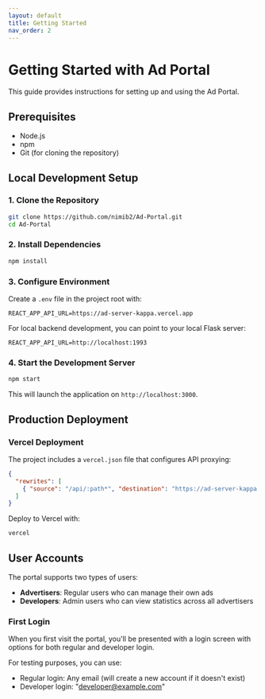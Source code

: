 ```yaml
---
layout: default
title: Getting Started
nav_order: 2
---
```

# Getting Started with Ad Portal

This guide provides instructions for setting up and using the Ad Portal.

## Prerequisites

- Node.js
- npm
- Git (for cloning the repository)

## Local Development Setup

### 1. Clone the Repository

```bash
git clone https://github.com/nimib2/Ad-Portal.git
cd Ad-Portal
```

### 2. Install Dependencies

```bash
npm install
```

### 3. Configure Environment

Create a `.env` file in the project root with:

```
REACT_APP_API_URL=https://ad-server-kappa.vercel.app
```

For local backend development, you can point to your local Flask server:

```
REACT_APP_API_URL=http://localhost:1993
```

### 4. Start the Development Server

```bash
npm start
```

This will launch the application on `http://localhost:3000`.

## Production Deployment

### Vercel Deployment

The project includes a `vercel.json` file that configures API proxying:

```json
{
  "rewrites": [
    { "source": "/api/:path*", "destination": "https://ad-server-kappa.vercel.app/:path*" }
  ]
}
```

Deploy to Vercel with:

```bash
vercel
```

## User Accounts

The portal supports two types of users:
- **Advertisers**: Regular users who can manage their own ads
- **Developers**: Admin users who can view statistics across all advertisers

### First Login

When you first visit the portal, you'll be presented with a login screen with options for both regular and developer login.

For testing purposes, you can use:
- Regular login: Any email (will create a new account if it doesn't exist)
- Developer login: "developer@example.com"
```
